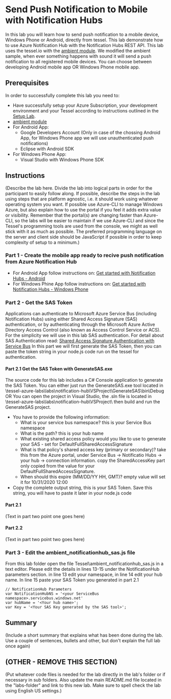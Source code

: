 Send Push Notification to Mobile with Notification Hubs
=============
In this lab you will learn how to send push notification to a mobile device, Windows Phone or Android, directly from tessel.
This lab demonstrate how to use Azure Notification Hub with the Notification Hubs REST API.
This lab uses the tessel.io with the <a href="http://start.tessel.io/modules/ambient">ambient module</a>. We modified the ambient sample, when ever something happens with sound it will send a push notification to all registered mobile devices.
You can choose between developing Android mobile app OR Windows Phone mobile app.

Prerequisites
-------------
In order to successfully complete this lab you need to:

* Have successfully setup your Azure Subscription, your development environment and your Tessel according to instructions outlined in the [Setup Lab](../_setup).
* <a href="http://start.tessel.io/modules/ambient">ambient module</a>
* For Android App:
	* Google Developers Account (Only in case of the chossing Android App, for Windows Phone app we will use 		unauthenticated push notifications)
	* Eclipse with Android SDK
* For Windows Phone App:
	* Visual Studio with Windows Phone SDK

Instructions
------------
(Describe the lab here. Divide the lab into logical parts in order for the participant to easily follow along. If possible, describe the steps in the lab using steps that are platform agnostic, i.e. it should work using whatever operating system you want. If possible use Azure-CLI to manage Windows Azure, but also explain how to use the portal if you feel it adds extra value or visibility. Remember that the portal(s) are changing faster than Azure-CLI, so the labs will be easier to maintain if we use Azure-CLI and since the Tessel's programming tools are used from the console, we might as well stick with it as much as possible. The preferred programming language on the server and client side should be JavaScript if possible in order to keep complexity of setup to a minimum.)

### Part 1 - Create the mobile app ready to recive push notification from Azure Notification Hub
* For Android App follow instructions on: <a href="http://azure.microsoft.com/en-us/documentation/articles/notification-hubs-android-get-started/">Get started with Notification Hubs - Android</a>
* For Windows Phine App follow instructions on: <a href="http://azure.microsoft.com/en-us/documentation/articles/notification-hubs-windows-phone-get-started/">Get started with Notification Hubs - Windows Phone</a>


### Part 2 - Get the SAS Token
Applications can authenticate to Microsoft Azure Service Bus (including Notification Hubs) using either Shared Access Signature (SAS) authentication, or by authenticating through the Microsoft Azure Active Directory Access Control (also known as Access Control Service or ACS).
For the simplicity we will use in this lab SAS authentication. For detail about SAS Authentication read: <a href="http://msdn.microsoft.com/en-us/library/azure/dn170477.aspx">Shared Access Signature Authentication with Service Bus</a> 
In this part we will first generate the SAS Token, then you can paste the token string in your node.js code run on the tessel for authentication.

#### Part 2.1 Get the SAS Token with GenerateSAS.exe

The source code for this lab includes a C# Console application to generate the SAS Token.
You can either just run the GenerateSAS.exe tool located in <folder-downloaded-the-labs>\tessel-azure-labs\labs\notification-hub\VSProject\GenerateSAS\bin\Debug
OR
You can open the project in Visual Studio, the .sln file is located in <folder-downloaded-the-labs>\tessel-azure-labs\labs\notification-hub\VSProject\ then build and run the GenerateSAS project.

* You have to provide the following information:
  * What is your service bus namespace? this is your Service Bus namespace
  * What is the path? this is your hub name
  * What existing shared access policy would you like to use to generate your SAS - set for DefaultFullSharedAccessSignature
  * What is that policy's shared access key (primary or secondary)? take this from the Azure portal, under Service Bus -> Notificatio Hubs -> your hub -> connection information. copy the SharedAccessKey part only copied from the value for your DefaultFullSharedAccessSignature.
  * When should this expire (MM/DD/YY HH, GMT)? empty value will set it for 10/31/2020 12:00
* Copy the complete output string, this is your SAS Token. Save this string, you will have to paste it later in your node.js code

#### Part 2.1
(Text in part two point one goes here)

#### Part 2.2
(Text in part two point two goes here)

### Part 3 - Edit the ambient_notificationhub_sas.js file
From this lab folder open the file Tessel\ambient_notificationhub_sas.js in a text editor.
Please edit the details in lines 13-15 under the NotificationHub parameters section.
in line 13 edit your namespace, in line 14 edit your hub name.
In line 15 paste your SAS Token you generated in part 2.1

	
	// NotificationHub Parameters
	var NotificationHubNS = '<your ServiceBus namespace>.servicebus.windows.net'
	var hubName = '<Your hub name>'; 
	var Key = '<Your SAS Key generated by the SAS tool>';

Summary
-------
(Include a short summary that explains what has been done during the lab. Use a couple of sentences, bullets and other, but don't explain the full lab once again)

(OTHER - REMOVE THIS SECTION)
-----------------------------
(Put whatever code files is needed for the lab directly in the lab's folder or if necessary in sub folders. Also update the main README.md file located in the "labs-folder" and link to this new lab. Make sure to spell check the lab using English US settings.)
